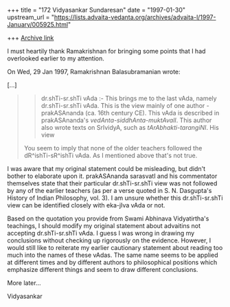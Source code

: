 +++
title = "172 Vidyasankar Sundaresan"
date = "1997-01-30"
upstream_url = "https://lists.advaita-vedanta.org/archives/advaita-l/1997-January/005925.html"

+++
[Archive link](https://lists.advaita-vedanta.org/archives/advaita-l/1997-January/005925.html)

I must heartily thank Ramakrishnan for bringing some points that I had
overlooked earlier to my attention.

On Wed, 29 Jan 1997, Ramakrishnan Balasubramanian wrote:

[...]

> >dr.shTi-sr.shTi vAda :-
> >This brings me to the last vAda, namely dr.shTi-sr.shTi vAda. This is the
> >view mainly of one author - prakASAnanda (ca. 16th century CE). This vAda
> >is described in prakASAnanda's *vedAnta-siddhAnta-muktAvalI*. This author
> >also wrote texts on SrIvidyA, such as *tArAbhakti-tarangiNI*. His view
>
> You seem to imply that none of the older teachers followed the
> dR^ishTi-sR^ishTi vAda. As I mentioned above that's not true.

I was aware that my original statement could be misleading, but didn't
bother to elaborate upon it. prakASAnanda sarasvatI and his commentator
themselves state that their particular dr.shTi-sr.shTi view was not
followed by any of the earlier teachers (as per a verse quoted in S. N.
Dasgupta's History of Indian Philosophy, vol. 3). I am unsure whether this
dr.shTi-sr.shTi view can be identified closely with eka-jIva vAda or not.

Based on the quotation you provide from Swami Abhinava Vidyatirtha's
teachings, I should modify my original statement about advaitins not
accepting dr.shTi-sr.shTi vAda. I guess I was wrong in drawing my
conclusions without checking up rigorously on the evidence. However, I
would still like to reiterate my earlier cautionary statement about
reading too much into the names of these vAdas. The same name seems to be
applied at different times and by different authors to philosophical
positions which emphasize different things and seem to draw different
conclusions.

More later...

Vidyasankar

